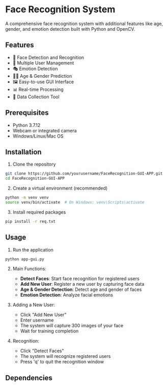 # Face Recognition System

A comprehensive face recognition system with additional features like age, gender, and emotion detection built with Python and OpenCV.

## Features

- 👤 Face Detection and Recognition
- 👥 Multiple User Management
- 🎭 Emotion Detection
- 👶👴 Age & Gender Prediction
- 🖼️ Easy-to-use GUI Interface
- 📊 Real-time Processing
- 💾 Data Collection Tool

## Prerequisites

- Python 3.7.12
- Webcam or integrated camera
- Windows/Linux/Mac OS

## Installation

1. Clone the repository
```bash
git clone https://github.com/yourusername/FaceRecognition-GUI-APP.git
cd FaceRecognition-GUI-APP
```

2. Create a virtual environment (recommended)
```bash
python -m venv venv
source venv/bin/activate  # On Windows: venv\Scripts\activate
```

3. Install required packages
```bash
pip install -r req.txt
```

## Usage

1. Run the application
```bash
python app-gui.py
```

2. Main Functions:
   - **Detect Faces**: Start face recognition for registered users
   - **Add New User**: Register a new user by capturing face data
   - **Age & Gender Detection**: Detect age and gender of faces
   - **Emotion Detection**: Analyze facial emotions
   
3. Adding a New User:
   - Click "Add New User"
   - Enter username
   - The system will capture 300 images of your face
   - Wait for training completion

4. Recognition:
   - Click "Detect Faces"
   - The system will recognize registered users
   - Press 'q' to quit the recognition window

## Dependencies



